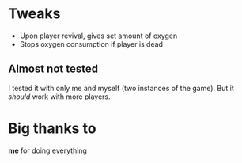 # Tweaks
- Upon player revival, gives set amount of oxygen
- Stops oxygen consumption if player is dead

## Almost not tested
I tested it with only me and myself (two instances of the game). But it *should* work with more players.

# Big thanks to
**me** for doing everything